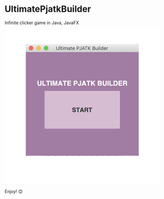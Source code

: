 # UltimatePjatkBuilder
Infinite clicker game in Java, JavaFX

![App Preview](UlitimatePjatk.gif)

Enjoy! 
:blush:
